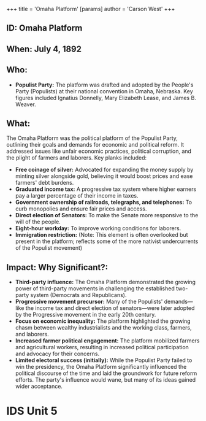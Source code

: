 +++
 title = 'Omaha Platform'
[params]
	author = 'Carson West'
+++
## ID: Omaha Platform

## When: July 4, 1892

## Who:
* **Populist Party:**  The platform was drafted and adopted by the People's Party (Populists) at their national convention in Omaha, Nebraska.  Key figures included Ignatius Donnelly, Mary Elizabeth Lease, and James B. Weaver.

## What: 
The Omaha Platform was the political platform of the Populist Party, outlining their goals and demands for economic and political reform. It addressed issues like unfair economic practices, political corruption, and the plight of farmers and laborers.  Key planks included:

* **Free coinage of silver:**  Advocated for expanding the money supply by minting silver alongside gold, believing it would boost prices and ease farmers' debt burdens.
* **Graduated income tax:**  A progressive tax system where higher earners pay a larger percentage of their income in taxes.
* **Government ownership of railroads, telegraphs, and telephones:**  To curb monopolies and ensure fair prices and access.
* **Direct election of Senators:** To make the Senate more responsive to the will of the people.
* **Eight-hour workday:**  To improve working conditions for laborers.
* **Immigration restriction:** (Note: This element is often overlooked but present in the platform; reflects some of the more nativist undercurrents of the Populist movement)

## Impact: Why Significant?:

* **Third-party influence:** The Omaha Platform demonstrated the growing power of third-party movements in challenging the established two-party system (Democrats and Republicans).
* **Progressive movement precursor:**  Many of the Populists' demands—like the income tax and direct election of senators—were later adopted by the Progressive movement in the early 20th century.
* **Focus on economic inequality:** The platform highlighted the growing chasm between wealthy industrialists and the working class, farmers, and laborers.
* **Increased farmer political engagement:**  The platform mobilized farmers and agricultural workers, resulting in increased political participation and advocacy for their concerns.
* **Limited electoral success (initially):** While the Populist Party failed to win the presidency, the Omaha Platform significantly influenced the political discourse of the time and laid the groundwork for future reform efforts.  The party's influence would wane, but many of its ideas gained wider acceptance.

# IDS Unit 5